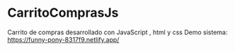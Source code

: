 # CarritoComprasJs
Carrito de compras desarrollado con JavaScript , html y css
Demo sistema: https://funny-pony-8317f9.netlify.app/
